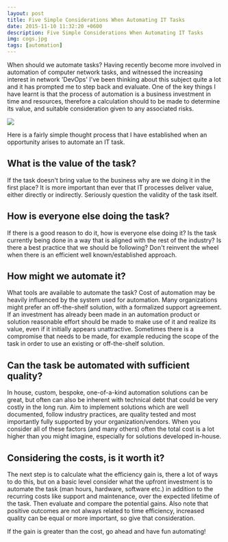 ```yaml
---
layout: post
title: Five Simple Considerations When Automating IT Tasks
date: 2015-11-10 11:32:20 +0600
description: Five Simple Considerations When Automating IT Tasks
img: cogs.jpg
tags: [automation]
---
```


When should we automate tasks? Having recently become more involved in automation of computer network tasks, and witnessed the increasing interest in network 'DevOps' I've been thinking about this subject quite a lot and it has prompted me to step back and evaluate.  One of the key things I have learnt is that the process of automation is a business investment in time and resources, therefore a calculation should to be made to determine its value, and suitable consideration given to any associated risks.

<img src="https://media-exp1.licdn.com/dms/image/C4D12AQFB6SUetNG91g/article-inline_image-shrink_1000_1488/0?e=1602720000&v=beta&t=LUDjl_gnRO0r1fknx7t87qtNzmeb2XCYjPVEpy7mv84">

Here is a fairly simple thought process that I have established when an opportunity arises to automate an IT task.  

## What is the value of the task?
If the task doesn't bring value to the business why are we doing it in the first place?  It is more important than ever that IT processes deliver value, either directly or indirectly.  Seriously question the validity of the task itself.

## How is everyone else doing the task?
If there is a good reason to do it, how is everyone else doing it? Is the task currently being done in a way that is aligned with the rest of the industry?  Is there a best practice that we should be following?  Don't reinvent the wheel when there is an efficient well known/established approach.

## How might we automate it?
What tools are available to automate the task? Cost of automation may be heavily influenced by the system used for automation.  Many organizations might prefer an off-the-shelf solution, with a formalized support agreement.  If an investment has already been made in an automation product or solution reasonable effort should be made to make use of it and realize its value, even if it initially appears unattractive.  Sometimes there is a compromise that needs to be made, for example reducing the scope of the task in order to use an existing or off-the-shelf solution.

## Can the task be automated with sufficient quality?
In house, custom, bespoke, one-of-a-kind automation solutions can be great, but often can also be inherent with technical debt that could be very costly in the long run.  Aim to implement solutions which are well documented, follow industry practices, are quality tested and most importantly fully supported by your organization/vendors.  When you consider all of these factors (and many others) often the total cost is a lot higher than you might imagine, especially for solutions developed in-house.

## Considering the costs, is it worth it?
The next step is to calculate what the efficiency gain is, there a lot of ways to do this, but on a basic level consider what the upfront investment is to automate the task (man hours, hardware, software etc.) in addition to the recurring costs like support and maintenance, over the expected lifetime of the task.  Then evaluate and compare the potential gains.  Also note that positive outcomes are not always related to time efficiency, increased quality can be equal or more important, so give that consideration.  

If the gain is greater than the cost, go ahead and have fun automating!